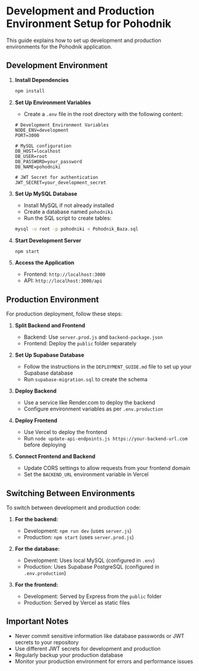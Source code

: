 # Development and Production Environment Setup for Pohodnik

This guide explains how to set up development and production environments for the Pohodnik application.

## Development Environment

1. **Install Dependencies**

    ```bash
    npm install
    ```

2. **Set Up Environment Variables**

    - Create a `.env` file in the root directory with the following content:

    ```
    # Development Environment Variables
    NODE_ENV=development
    PORT=3000

    # MySQL configuration
    DB_HOST=localhost
    DB_USER=root
    DB_PASSWORD=your_password
    DB_NAME=pohodniki

    # JWT Secret for authentication
    JWT_SECRET=your_development_secret
    ```

3. **Set Up MySQL Database**

    - Install MySQL if not already installed
    - Create a database named `pohodniki`
    - Run the SQL script to create tables:

    ```bash
    mysql -u root -p pohodniki < Pohodnik_Baza.sql
    ```

4. **Start Development Server**

    ```bash
    npm start
    ```

5. **Access the Application**
    - Frontend: `http://localhost:3000`
    - API: `http://localhost:3000/api`

## Production Environment

For production deployment, follow these steps:

1. **Split Backend and Frontend**

    - Backend: Use `server.prod.js` and `backend-package.json`
    - Frontend: Deploy the `public` folder separately

2. **Set Up Supabase Database**

    - Follow the instructions in the `DEPLOYMENT_GUIDE.md` file to set up your Supabase database
    - Run `supabase-migration.sql` to create the schema

3. **Deploy Backend**

    - Use a service like Render.com to deploy the backend
    - Configure environment variables as per `.env.production`

4. **Deploy Frontend**

    - Use Vercel to deploy the frontend
    - Run `node update-api-endpoints.js https://your-backend-url.com` before deploying

5. **Connect Frontend and Backend**
    - Update CORS settings to allow requests from your frontend domain
    - Set the `BACKEND_URL` environment variable in Vercel

## Switching Between Environments

To switch between development and production code:

1. **For the backend:**

    - Development: `npm run dev` (uses `server.js`)
    - Production: `npm start` (uses `server.prod.js`)

2. **For the database:**

    - Development: Uses local MySQL (configured in `.env`)
    - Production: Uses Supabase PostgreSQL (configured in `.env.production`)

3. **For the frontend:**
    - Development: Served by Express from the `public` folder
    - Production: Served by Vercel as static files

## Important Notes

-   Never commit sensitive information like database passwords or JWT secrets to your repository
-   Use different JWT secrets for development and production
-   Regularly backup your production database
-   Monitor your production environment for errors and performance issues
